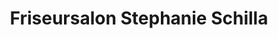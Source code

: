 ---
title: "Friseursalon Stephanie Schilla"
url: /wuppertal/friseursalon-stephanie-schilla/
shop: Friseur
---